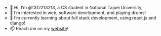 - 👋 Hi, I’m @f312213213, a CS student in National Taipei University, 
- 👀 I’m interested in web, software development, and playing drums!
- 🌱 I’m currently learning about full stack development, using react.js and django!
- 📫 Reach me on my <a href='https://www.chiendavid.com/' target="blank">website</a>!

<!---
f312213213/f312213213 is a ✨ special ✨ repository because its `README.md` (this file) appears on your GitHub profile.
You can click the Preview link to take a look at your changes.
--->
